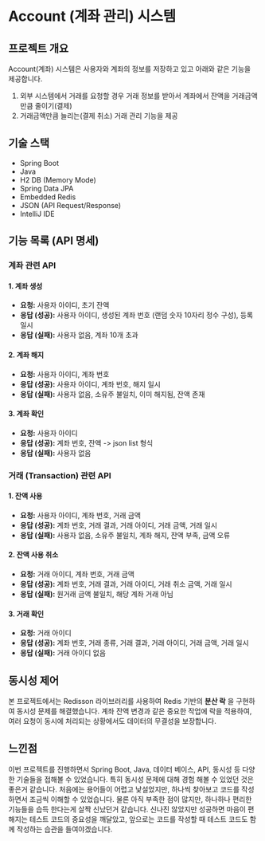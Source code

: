 # Account (계좌 관리) 시스템

## 프로젝트 개요

Account(계좌) 시스템은 사용자와 계좌의 정보를 저장하고 있고 아래와 같은 기능을 제공합니다.
1. 외부 시스템에서 거래를 요청할 경우 거래 정보를 받아서 계좌에서 잔액을 거래금액만큼 줄이기(결제)
2. 거래금액만큼 늘리는(결제 취소) 거래 관리 기능을 제공

## 기술 스택

*   Spring Boot
*   Java
*   H2 DB (Memory Mode)
*   Spring Data JPA
*   Embedded Redis
*   JSON (API Request/Response)
*   IntelliJ IDE

## 기능 목록 (API 명세)

### 계좌 관련 API

#### 1. 계좌 생성

*   **요청:** 사용자 아이디, 초기 잔액
*   **응답 (성공):** 사용자 아이디, 생성된 계좌 번호 (랜덤 숫자 10자리 정수 구성), 등록 일시
*   **응답 (실패):** 사용자 없음, 계좌 10개 초과

#### 2. 계좌 해지

*   **요청:** 사용자 아이디, 계좌 번호
*   **응답 (성공):** 사용자 아이디, 계좌 번호, 해지 일시
*   **응답 (실패):** 사용자 없음, 소유주 불일치, 이미 해지됨, 잔액 존재

#### 3. 계좌 확인

*   **요청:** 사용자 아이디
*   **응답 (성공):** 계좌 번호, 잔액 -> json list 형식
*   **응답 (실패):** 사용자 없음

### 거래 (Transaction) 관련 API

#### 1. 잔액 사용

*   **요청:** 사용자 아이디, 계좌 번호, 거래 금액
*   **응답 (성공):** 계좌 번호, 거래 결과, 거래 아이디, 거래 금액, 거래 일시
*   **응답 (실패):** 사용자 없음, 소유주 불일치, 계좌 해지, 잔액 부족, 금액 오류

#### 2. 잔액 사용 취소

*   **요청:** 거래 아이디, 계좌 번호, 거래 금액
*   **응답 (성공):** 계좌 번호, 거래 결과, 거래 아이디, 거래 취소 금액, 거래 일시
*   **응답 (실패):** 원거래 금액 불일치, 해당 계좌 거래 아님

#### 3. 거래 확인

*   **요청:** 거래 아이디
*   **응답 (성공):** 계좌 번호, 거래 종류, 거래 결과, 거래 아이디, 거래 금액, 거래 일시
*   **응답 (실패):** 거래 아이디 없음

## 동시성 제어

본 프로젝트에서는 Redisson 라이브러리를 사용하여 Redis 기반의 **분산 락** 을 구현하여 동시성 문제를 해결했습니다.
계좌 잔액 변경과 같은 중요한 작업에 락을 적용하여, 여러 요청이 동시에 처리되는 상황에서도 데이터의 무결성을 보장합니다.

## 느낀점

이번 프로젝트를 진행하면서 Spring Boot, Java, 데이터 베이스, API, 동시성 등 다양한 기술들을 접해볼 수 있었습니다. 특히 동시성 문제에 대해 경험 해볼 수 있었던 것은 좋은거 같습니다. 
처음에는 용어들이 어렵고 낯설었지만, 하나씩 찾아보고 코드를 작성하면서 조금씩 이해할 수 있었습니다. 물론 아직 부족한 점이 많지만, 하나하나 편리한 기능들을 습득 한다는게 살짝 신났던거 같습니다.
신나진 않았지만 성공하면 마음이 편해지는 테스트 코드의 중요성을 깨달았고, 앞으로는 코드를 작성할 때 테스트 코드도 함께 작성하는 습관을 들여야겠습니다.
